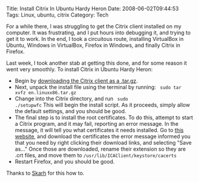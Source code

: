 Title: Install Citrix In Ubuntu Hardy Heron
Date: 2008-06-02T09:44:53
Tags: Linux, ubuntu, citrix
Category: Tech


For a while there, I was struggling to get the Citrix client installed on my computer. It was frustrating, and I put hours into debugging it, and trying to get it to work. In the end, I took a circuitous route, installing VirtualBox in Ubuntu, Windows in VirtualBox, Firefox in Windows, and finally Citrix in Firefox.

Last week, I took another stab at getting this done, and for some reason it went very smoothly. To install Citrix in Ubuntu Hardy Heron:


 - Begin by <a href="http://www.citrix.com/English/ss/downloads/details.asp?downloadId=3323&productId=186&c1=ost1349860#top" target="_blank">downloading the Citrix client as a .tar.gz</a>.
 - Next, unpack the install file using the terminal by running: <code lang="bash">
sudo tar xvfz en.linuxx86.tar.gz</code>
 - Change into the Citrix directory, and run <code lang="bash">
sudo ./setupwfc</code> This will begin the install script. As it proceeds, simply allow the default settings, and you should be good.
 - The final step is to install the root certificates. To do this, attempt to start a Citrix program, and it may fail, reporting an error message. In the message, it will tell you what certificates it needs installed. Go to <a href="https://www.geotrust.com/resources/root_certificates/index.asp" target="_blank">this website,</a> and download the certificates the error message informed you that you need by right clicking their download links, and selecting "Save as..." Once those are downloaded, rename their extension so they are .crt files, and move them to <code lang="bash">/usr/lib/ICAClient/keystore/cacerts</code>
 - Restart Firefox, and you should be good.


Thanks to <a href="http://skarh.wordpress.com/2008/05/20/how-to-citrix-on-ubuntu/" target="_blank">Skarh</a> for this how to.

